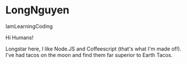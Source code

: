 # LongNguyen
IamLearningCoding

Hi Humans!

Longstar here, I like Node.JS and Coffeescript (that's what I'm made of!).
I've had tacos on the moon and find them far superior to Earth Tacos.
